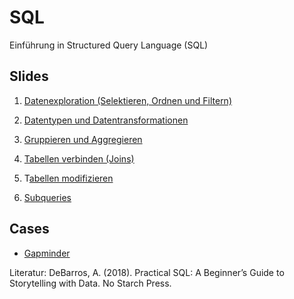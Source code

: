 # SQL

Einführung in Structured Query Language (SQL)

## Slides

1. [Datenexploration (Selektieren, Ordnen und Filtern)](https://kirenz.github.io/SQL-Introduction/1-sql-intro/sql-intro-select.html#1)

2. [Datentypen und Datentransformationen](https://kirenz.github.io/SQL-Introduction/2-sql-datatypes/sql-datatypes.html)

3. [Gruppieren und Aggregieren](https://kirenz.github.io/SQL-Introduction/3-sql-grouping/sql-grouping.html)

4. [Tabellen verbinden (Joins)](https://kirenz.github.io/SQL-Introduction/4-sql-joins/sql-joins.html)

5. T[abellen modifizieren](https://kirenz.github.io/SQL-Introduction/5-sql-modify/sql-modify.html)

6. [Subqueries](https://kirenz.github.io/SQL-Introduction/6-sql-sub/sql-sub.html)

## Cases

- [Gapminder](https://github.com/kirenz/SQL-Introduction/blob/main/8-sql-gapminder/sql-task-gapminder-happy-2020.Rmd)

Literatur: DeBarros, A. (2018). Practical SQL: A Beginner’s Guide to Storytelling with Data. No Starch Press.

